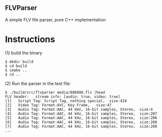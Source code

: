 ## FLVParser

A simple FLV file parser, pure C++ implementation


# Instructions


(1) build the binary
```
$ mkdir build
$ cd build
$ cmake ..
$ cd ..
```

(2) Run the parser in the test file:
```
$ ./build/src/flvparser media/888888.flv |head
FLV header:   stream info: [audio: true, video: true]
[1]   Script Tag: Script Tag, nothing special,  size:418
[2]   Video Tag: Format:AVC, Key Frame,   size:47
[3]   Audio Tag: Format:AAC, 44 kHz, 16-bit samples, Stereo,  size:4
[4]   Audio Tag: Format:AAC, 44 kHz, 16-bit samples, Stereo,  size:207
[5]   Audio Tag: Format:AAC, 44 kHz, 16-bit samples, Stereo,  size:206
[6]   Audio Tag: Format:AAC, 44 kHz, 16-bit samples, Stereo,  size:208
[7]   Audio Tag: Format:AAC, 44 kHz, 16-bit samples, Stereo,  size:208
...
```
